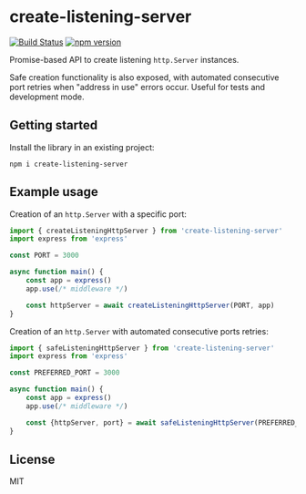 # create-listening-server
[![Build Status](https://github.com/AviVahl/create-listening-server/workflows/tests/badge.svg)](https://github.com/AviVahl/create-listening-server/actions)
[![npm version](https://badge.fury.io/js/create-listening-server.svg)](https://www.npmjs.com/package/create-listening-server)

Promise-based API to create listening `http.Server` instances.

Safe creation functionality is also exposed, with automated consecutive port retries
when "address in use" errors occur. Useful for tests and development mode.

## Getting started

Install the library in an existing project:
```
npm i create-listening-server
```

## Example usage

Creation of an `http.Server` with a specific port:

```ts
import { createListeningHttpServer } from 'create-listening-server'
import express from 'express'

const PORT = 3000

async function main() {
    const app = express()
    app.use(/* middleware */)

    const httpServer = await createListeningHttpServer(PORT, app)
}
```

Creation of an `http.Server` with automated consecutive ports retries:

```ts
import { safeListeningHttpServer } from 'create-listening-server'
import express from 'express'

const PREFERRED_PORT = 3000

async function main() {
    const app = express()
    app.use(/* middleware */)

    const {httpServer, port} = await safeListeningHttpServer(PREFERRED_PORT, app)
}
```

## License

MIT
